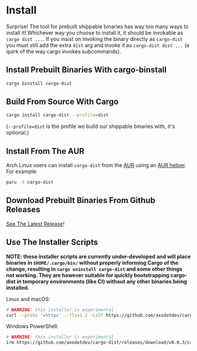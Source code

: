 # Install

Surprise! The tool for prebuilt shippable binaries has way too many ways to install it!
Whichever way you choose to install it, it should be invokable as `cargo dist ...`. If you insist on invoking the binary directly as `cargo-dist` you must still add the extra `dist` arg and invoke it as `cargo-dist dist ...` (a quirk of the way cargo invokes subcommands).

## Install Prebuilt Binaries With cargo-binstall

```sh
cargo binstall cargo-dist
```

## Build From Source With Cargo

```sh
cargo install cargo-dist --profile=dist
```

(`--profile=dist` is the profile we build our shippable binaries with, it's optional.)


## Install From The AUR

Arch Linux users can install `cargo-dist` from the [AUR](https://aur.archlinux.org/packages?O=0&SeB=nd&K=cargo-dist&outdated=&SB=p&SO=d&PP=50&submit=Go) using an [AUR helper](https://wiki.archlinux.org/title/AUR_helpers). For example:

```sh
paru -S cargo-dist
```

## Download Prebuilt Binaries From Github Releases

[See The Latest Release](https://github.com/axodotdev/cargo-dist/releases/latest)!

## Use The Installer Scripts

**NOTE: these installer scripts are currently under-developed and will place binaries in `$HOME/.cargo/bin/` without properly informing Cargo of the change, resulting in `cargo uninstall cargo-dist` and some other things not working. They are however suitable for quickly bootstrapping cargo-dist in temporary environments (like CI) without any other binaries being installed.**

Linux and macOS:

```sh
# WARNING: this installer is experimental
curl --proto '=https' --tlsv1.2 -LsSf https://github.com/axodotdev/cargo-dist/releases/download/v0.0.3/cargo-dist-v0.0.3-installer.sh | sh
```

Windows PowerShell:

```sh
# WARNING: this installer is experimental
irm https://github.com/axodotdev/cargo-dist/releases/download/v0.0.3/cargo-dist-v0.0.3-installer.ps1 | iex
```